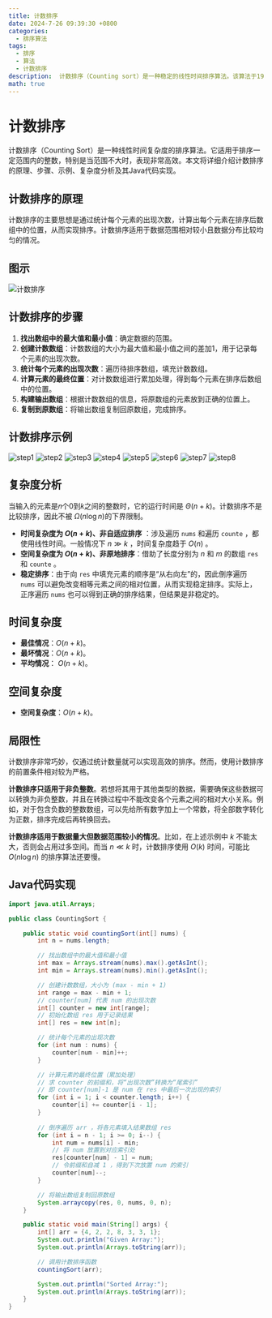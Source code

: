 ```yaml
---
title: 计数排序
date: 2024-7-26 09:39:30 +0800
categories:
  - 排序算法
tags:
  - 排序
  - 算法
  - 计数排序
description:  计数排序（Counting sort）是一种稳定的线性时间排序算法。该算法于1954年由[哈罗德·H·西华德]提出。计数排序使用一个额外的数组𝐶，其中第i个元素是待排序数组𝐴中值等于𝑖的元素的个数。然后根据数组𝐶来将𝐴中的元素排到正确的位置。
math: true
---
```



# 计数排序

计数排序（Counting Sort）是一种线性时间复杂度的排序算法。它适用于排序一定范围内的整数，特别是当范围不大时，表现非常高效。本文将详细介绍计数排序的原理、步骤、示例、复杂度分析及其Java代码实现。

## 计数排序的原理

计数排序的主要思想是通过统计每个元素的出现次数，计算出每个元素在排序后数组中的位置，从而实现排序。计数排序适用于数据范围相对较小且数据分布比较均匀的情况。

## 图示

![计数排序](https://rd-wang.github.io/assets/img/sort/计数排序.gif)

## 计数排序的步骤

1. **找出数组中的最大值和最小值**：确定数据的范围。
2. **创建计数数组**：计数数组的大小为最大值和最小值之间的差加1，用于记录每个元素的出现次数。
3. **统计每个元素的出现次数**：遍历待排序数组，填充计数数组。
4. **计算元素的最终位置**：对计数数组进行累加处理，得到每个元素在排序后数组中的位置。
5. **构建输出数组**：根据计数数组的信息，将原数组的元素放到正确的位置上。
6. **复制到原数组**：将输出数组复制回原数组，完成排序。

## 计数排序示例

![step1](https://rd-wang.github.io/assets/img/sort/count_sort_1.gif)
![step2](https://rd-wang.github.io/assets/img/sort/count_sort_2.gif)
![step3](https://rd-wang.github.io/assets/img/sort/count_sort_3.gif)
![step4](https://rd-wang.github.io/assets/img/sort/count_sort_4.gif)
![step5](https://rd-wang.github.io/assets/img/sort/count_sort_5.gif)
![step6](https://rd-wang.github.io/assets/img/sort/count_sort_6.gif)
![step7](https://rd-wang.github.io/assets/img/sort/count_sort_7.gif)
![step8](https://rd-wang.github.io/assets/img/sort/count_sort_8.gif)


## 复杂度分析

当输入的元素是𝑛个0到𝑘之间的整数时，它的运行时间是 $\Theta (n+k)$。计数排序不是比较排序，因此不被 $\Omega (n\log n)$的下界限制。

- **时间复杂度为 $O(n + k)$、非自适应排序** ：涉及遍历 `nums` 和遍历 `counte` ，都使用线性时间。一般情况下 $n \gg k$ ，时间复杂度趋于 $O(n)$ 。
- **空间复杂度为 $O(n + k)$、非原地排序**：借助了长度分别为 $n$ 和 $m$ 的数组 `res` 和 `counte` 。
- **稳定排序**：由于向 `res` 中填充元素的顺序是“从右向左”的，因此倒序遍历 `nums` 可以避免改变相等元素之间的相对位置，从而实现稳定排序。实际上，正序遍历 `nums` 也可以得到正确的排序结果，但结果是非稳定的。


## 时间复杂度

- **最佳情况**：$O(n+k)$。 
- **最坏情况**：$O(n+k)$。 
- **平均情况**： $O(n+k)$。
  
## 空间复杂度

- **空间复杂度**：$O(n+k)$。

## 局限性

计数排序非常巧妙，仅通过统计数量就可以实现高效的排序。然而，使用计数排序的前置条件相对较为严格。

**计数排序只适用于非负整数**。若想将其用于其他类型的数据，需要确保这些数据可以转换为非负整数，并且在转换过程中不能改变各个元素之间的相对大小关系。例如，对于包含负数的整数数组，可以先给所有数字加上一个常数，将全部数字转化为正数，排序完成后再转换回去。

**计数排序适用于数据量大但数据范围较小的情况**。比如，在上述示例中 $k$ 不能太大，否则会占用过多空间。而当 $n \ll k$ 时，计数排序使用 $O(k)$ 时间，可能比 $O(n \log n)$ 的排序算法还要慢。

## Java代码实现

```java
import java.util.Arrays;

public class CountingSort {

    public static void countingSort(int[] nums) {
        int n = nums.length;

        // 找出数组中的最大值和最小值
        int max = Arrays.stream(nums).max().getAsInt();
        int min = Arrays.stream(nums).min().getAsInt();

        // 创建计数数组，大小为 (max - min + 1)
        int range = max - min + 1;
        // counter[num] 代表 num 的出现次数
        int[] counter = new int[range];
        // 初始化数组 res 用于记录结果
        int[] res = new int[n];

        // 统计每个元素的出现次数
        for (int num : nums) {
            counter[num - min]++;
        }

        // 计算元素的最终位置（累加处理）
        // 求 counter 的前缀和，将“出现次数”转换为“尾索引”
        // 即 counter[num]-1 是 num 在 res 中最后一次出现的索引
        for (int i = 1; i < counter.length; i++) {
            counter[i] += counter[i - 1];
        }
		
        // 倒序遍历 arr ，将各元素填入结果数组 res 
        for (int i = n - 1; i >= 0; i--) {
	        int num = nums[i] - min; 
	        // 将 num 放置到对应索引处 
	        res[counter[num] - 1] = num;
	        // 令前缀和自减 1 ，得到下次放置 num 的索引 
	        counter[num]--; 
        }

        // 将输出数组复制回原数组
        System.arraycopy(res, 0, nums, 0, n);
    }

    public static void main(String[] args) {
        int[] arr = {4, 2, 2, 8, 3, 3, 1};
        System.out.println("Given Array:");
        System.out.println(Arrays.toString(arr));

        // 调用计数排序函数
        countingSort(arr);

        System.out.println("Sorted Array:");
        System.out.println(Arrays.toString(arr));
    }
}
```
